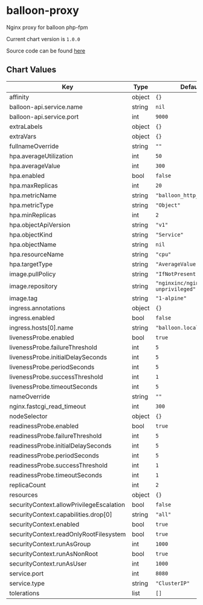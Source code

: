 balloon-proxy
=============
Nginx proxy for balloon php-fpm

Current chart version is `1.0.0`

Source code can be found [here](https://github.com/gyselroth/balloon)



## Chart Values

| Key | Type | Default | Description |
|-----|------|---------|-------------|
| affinity | object | `{}` |  |
| balloon-api.service.name | string | `nil` |  |
| balloon-api.service.port | int | `9000` |  |
| extraLabels | object | `{}` |  |
| extraVars | object | `{}` |  |
| fullnameOverride | string | `""` |  |
| hpa.averageUtilization | int | `50` |  |
| hpa.averageValue | int | `300` |  |
| hpa.enabled | bool | `false` |  |
| hpa.maxReplicas | int | `20` |  |
| hpa.metricName | string | `"balloon_http_requests"` |  |
| hpa.metricType | string | `"Object"` |  |
| hpa.minReplicas | int | `2` |  |
| hpa.objectApiVersion | string | `"v1"` |  |
| hpa.objectKind | string | `"Service"` |  |
| hpa.objectName | string | `nil` |  |
| hpa.resourceName | string | `"cpu"` |  |
| hpa.targetType | string | `"AverageValue"` |  |
| image.pullPolicy | string | `"IfNotPresent"` |  |
| image.repository | string | `"nginxinc/nginx-unprivileged"` |  |
| image.tag | string | `"1-alpine"` |  |
| ingress.annotations | object | `{}` |  |
| ingress.enabled | bool | `false` |  |
| ingress.hosts[0].name | string | `"balloon.local"` |  |
| livenessProbe.enabled | bool | `true` |  |
| livenessProbe.failureThreshold | int | `5` |  |
| livenessProbe.initialDelaySeconds | int | `5` |  |
| livenessProbe.periodSeconds | int | `5` |  |
| livenessProbe.successThreshold | int | `1` |  |
| livenessProbe.timeoutSeconds | int | `5` |  |
| nameOverride | string | `""` |  |
| nginx.fastcgi_read_timeout | int | `300` |  |
| nodeSelector | object | `{}` |  |
| readinessProbe.enabled | bool | `true` |  |
| readinessProbe.failureThreshold | int | `5` |  |
| readinessProbe.initialDelaySeconds | int | `5` |  |
| readinessProbe.periodSeconds | int | `5` |  |
| readinessProbe.successThreshold | int | `1` |  |
| readinessProbe.timeoutSeconds | int | `1` |  |
| replicaCount | int | `2` |  |
| resources | object | `{}` |  |
| securityContext.allowPrivilegeEscalation | bool | `false` |  |
| securityContext.capabilities.drop[0] | string | `"all"` |  |
| securityContext.enabled | bool | `true` |  |
| securityContext.readOnlyRootFilesystem | bool | `true` |  |
| securityContext.runAsGroup | int | `1000` |  |
| securityContext.runAsNonRoot | bool | `true` |  |
| securityContext.runAsUser | int | `1000` |  |
| service.port | int | `8080` |  |
| service.type | string | `"ClusterIP"` |  |
| tolerations | list | `[]` |  |

